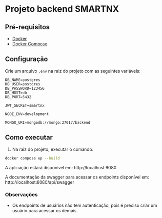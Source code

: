 # Projeto backend SMARTNX

## Pré-requisitos

- [Docker](https://www.docker.com/)
- [Docker Compose](https://docs.docker.com/compose/)


## Configuração

Crie um arquivo `.env` na raiz do projeto com as seguintes variáveis:

    DB_NAME=postgres
    DB_USER=postgres
    DB_PASSWORD=123456
    DB_HOST=db
    DB_PORT=5432

    JWT_SECRET=smartnx

    NODE_ENV=development

    MONGO_URI=mongodb://mongo:27017/backend

## Como executar
1) Na raiz do projeto, executar o comando:

```bash
docker compose up --build

```

A aplicação estará disponível em: http://localhost:8080

A documentação da swagger para acessar os endpoints disponível em: http://localhost:8080/api/swagger

### Observações

- Os endpoints de usuários não tem autenticação, pois é preciso criar um usuário para acessar os demais.